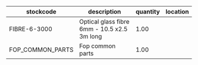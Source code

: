 |stockcode|description|quantity|location|
|---------|-----------|--------|--------|
|FIBRE-6-3000|Optical glass fibre 6mm - 10.5 x2.5 3m long|1.00||
|FOP_COMMON_PARTS|Fop common parts|1.00||
